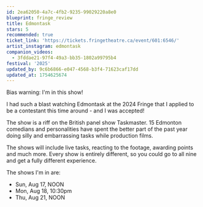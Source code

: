 ```yaml
---
id: 2ea62050-4a7c-4fb2-9235-99029220a8e0
blueprint: fringe_review
title: Edmontask
stars: 5
recommended: true
ticket_link: 'https://tickets.fringetheatre.ca/event/601:6546/'
artist_instagram: edmontask
companion_videos:
  - 3fddae21-97f4-49a3-bb35-1802a99795b4
festival: '2025'
updated_by: 9c6b6866-e047-4568-b3f4-71623caf17dd
updated_at: 1754625674
---
```

Bias warning: I'm in this show!

I had such a blast watching Edmontask at the 2024 Fringe that I applied to be a contestant this time around - and I was accepted!

The show is a riff on the British panel show Taskmaster. 15 Edmonton comedians and personalities have spent the better part of the past year doing silly and embarrassing tasks while production films. 

The shows will include live tasks, reacting to the footage, awarding points and much more. Every show is entirely different, so you could go to all nine and get a fully different experience.

The shows I'm in are: 

* Sun, Aug 17, NOON
* Mon, Aug 18, 10:30pm
* Thu, Aug 21, NOON